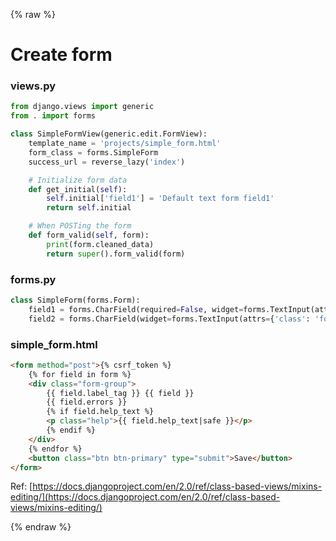 {% raw %}

# Create form

### views.py
```python
from django.views import generic
from . import forms

class SimpleFormView(generic.edit.FormView):
    template_name = 'projects/simple_form.html'
    form_class = forms.SimpleForm
    success_url = reverse_lazy('index')

    # Initialize form data
    def get_initial(self):
        self.initial['field1'] = 'Default text form field1'
        return self.initial

    # When POSTing the form
    def form_valid(self, form):
        print(form.cleaned_data)
        return super().form_valid(form)
```

### forms.py
```python
class SimpleForm(forms.Form):
    field1 = forms.CharField(required=False, widget=forms.TextInput(attrs={'class': 'form-control'}))
    field2 = forms.CharField(widget=forms.TextInput(attrs={'class': 'form-control'}))
```

### simple_form.html
```html
<form method="post">{% csrf_token %}
    {% for field in form %}
    <div class="form-group">
        {{ field.label_tag }} {{ field }}
        {{ field.errors }}
        {% if field.help_text %}
        <p class="help">{{ field.help_text|safe }}</p>
        {% endif %}
    </div>
    {% endfor %}
    <button class="btn btn-primary" type="submit">Save</button>
</form>
```

Ref: [https://docs.djangoproject.com/en/2.0/ref/class-based-views/mixins-editing/](https://docs.djangoproject.com/en/2.0/ref/class-based-views/mixins-editing/)

{% endraw %}
